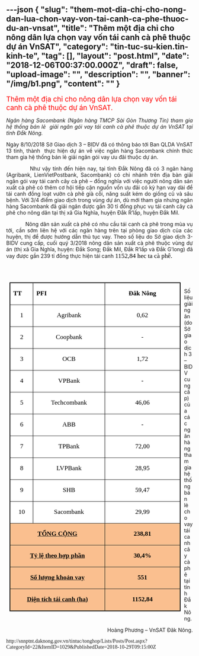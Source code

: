 ---json
{
    "slug": "them-mot-dia-chi-cho-nong-dan-lua-chon-vay-von-tai-canh-ca-phe-thuoc-du-an-vnsat",
    "title": "Thêm một địa chỉ cho nông dân lựa chọn vay vốn tái canh cà phê thuộc dự án VnSAT",
    "category": "tin-tuc-su-kien.tin-kinh-te",
    "tag": [],
    "layout": "post.html",
    "date": "2018-12-06T00:37:00.000Z",
    "draft": false,
    "upload-image": "",
    "description": "",
    "banner": "/img/b1.png",
    "__content__": ""
}
---
<p><span style="font-size:14.0pt"><span style="color:red">Th&ecirc;m một địa chỉ cho n&ocirc;ng d&acirc;n lựa chọn vay vốn t&aacute;i canh c&agrave; ph&ecirc; thuộc dự &aacute;n VnSAT. </span></span></p>

<p style="text-align:justify"><em>Ng&acirc;n h&agrave;ng Sacombank (Ng&acirc;n h&agrave;ng TMCP S&agrave;i G&ograve;n Thương T&iacute;n) tham gia hệ thống b&aacute;n lẻ&nbsp; giải ng&acirc;n g&oacute;i vay t&aacute;i canh c&agrave; ph&ecirc; thuộc dự &aacute;n VnSAT tại tỉnh Đắk N&ocirc;ng. </em></p>

<p style="text-align:justify">Ng&agrave;y 8/10/2018 Sở Giao dịch 3 &ndash; BIDV đ&atilde; c&oacute; th&ocirc;ng b&aacute;o tới Ban QLDA VnSAT 13 tỉnh, th&agrave;nh&nbsp; thực hiện dự &aacute;n về việc ng&acirc;n h&agrave;ng Sacombank ch&iacute;nh thức tham gia hệ thống b&aacute;n lẻ giải ng&acirc;n g&oacute;i vay ưu đ&atilde;i thuộc dự &aacute;n.</p>

<p style="text-align:justify">&nbsp;&nbsp;&nbsp;&nbsp;&nbsp;&nbsp;&nbsp;&nbsp;&nbsp;&nbsp;&nbsp; Như vậy t&iacute;nh đến hiện nay, tại tỉnh Đắk N&ocirc;ng đ&atilde; c&oacute; 3 ng&acirc;n h&agrave;ng (Agribank, LienVietPostbank, Sacombank) c&oacute; chi nh&aacute;nh tr&ecirc;n địa b&agrave;n giải ng&acirc;n g&oacute;i vay t&aacute;i canh c&acirc;y c&agrave; ph&ecirc; &ndash; đồng nghĩa với việc người n&ocirc;ng d&acirc;n sản xuất c&agrave; ph&ecirc; c&oacute; th&ecirc;m cơ hội tiếp cận nguồn vốn ưu đ&atilde;i c&oacute; kỳ hạn vay d&agrave;i để t&aacute;i canh đồng loạt vườn c&agrave; ph&ecirc; gi&agrave; cỗi, năng suất k&eacute;m do giống cũ v&agrave; s&acirc;u bệnh. Với 3/4 điểm giao dịch trong v&ugrave;ng dự &aacute;n, d&ugrave; mới tham gia nhưng ng&acirc;n h&agrave;ng Sacombank đ&atilde; giải ng&acirc;n được gần 30 tỉ đồng phục vụ t&aacute;i canh c&acirc;y c&agrave; ph&ecirc; cho n&ocirc;ng d&acirc;n tại thị x&atilde; Gia Nghĩa, huyện Đắk R&rsquo;lấp, huyện Đắk Mil.</p>

<p style="text-align:justify">&nbsp;&nbsp;&nbsp;&nbsp;&nbsp;&nbsp;&nbsp;&nbsp;&nbsp;&nbsp;&nbsp; N&ocirc;ng d&acirc;n sản xuất c&agrave; ph&ecirc; c&oacute; nhu cầu t&aacute;i canh c&agrave; ph&ecirc; trong m&ugrave;a vụ tới, cần sớm li&ecirc;n hệ với c&aacute;c ng&acirc;n h&agrave;ng tr&ecirc;n tại ph&ograve;ng giao dịch của c&aacute;c huyện, thị để được hướng dẫn thủ tục vay. Theo số liệu do Sở giao dịch 3-BIDV cung cấp, cuối qu&yacute; 3/2018 n&ocirc;ng d&acirc;n sản xuất c&agrave; ph&ecirc; thuộc v&ugrave;ng dự &aacute;n (thị x&atilde; Gia Nghĩa, huyện: Đắk Song; Đắk Mil, Đắk R&rsquo;lấp v&agrave; Đắk G&rsquo;long) đ&atilde; vay được gần 239 tỉ đồng thực hiện t&aacute;i canh <span style="font-size:13.0pt"><span style="font-family:&quot;Times New Roman&quot;,&quot;serif&quot;"><span style="color:black">1152,84</span></span></span><span style="font-size:13.0pt"><span style="font-family:&quot;Times New Roman&quot;,&quot;serif&quot;"><span style="color:black"> hec ta c&agrave; ph&ecirc;. </span></span></span></p>

<p style="text-align:justify">&nbsp;</p>

<table align="left" border="1" cellspacing="0" class="Table" style="background:white; border-collapse:collapse; border:solid windowtext 1.0pt; margin-left:6.75pt; margin-right:6.75pt; width:346.8pt">
	<tbody>
		<tr>
			<td style="background-color:white; width:38.0pt">
			<p><strong><span style="font-size:13.0pt"><span style="font-family:&quot;Times New Roman&quot;,&quot;serif&quot;"><span style="color:black">TT</span></span></span></strong></p>
			</td>
			<td style="background-color:white; width:145.8pt">
			<p><strong><span style="font-size:13.0pt"><span style="font-family:&quot;Times New Roman&quot;,&quot;serif&quot;"><span style="color:black">PFI</span></span></span></strong></p>
			</td>
			<td style="background-color:white; width:163.0pt">
			<p style="text-align:center"><strong><span style="font-size:13.0pt"><span style="font-family:&quot;Times New Roman&quot;,&quot;serif&quot;"><span style="color:black">Đăk N&ocirc;ng</span></span></span></strong></p>
			</td>
		</tr>
		<tr>
			<td style="background-color:white; width:38.0pt">
			<p style="text-align:center"><span style="font-size:13.0pt"><span style="font-family:&quot;Times New Roman&quot;,&quot;serif&quot;"><span style="color:black">1</span></span></span></p>
			</td>
			<td style="background-color:white; width:145.8pt">
			<p style="text-align:center"><span style="font-size:13.0pt"><span style="font-family:&quot;Times New Roman&quot;,&quot;serif&quot;"><span style="color:black">Agribank</span></span></span></p>
			</td>
			<td style="background-color:white; width:163.0pt">
			<p style="text-align:center"><span style="font-size:13.0pt"><span style="font-family:&quot;Times New Roman&quot;,&quot;serif&quot;"><span style="color:black">0,62</span></span></span></p>
			</td>
		</tr>
		<tr>
			<td style="background-color:white; width:38.0pt">
			<p style="text-align:center"><span style="font-size:13.0pt"><span style="font-family:&quot;Times New Roman&quot;,&quot;serif&quot;"><span style="color:black">2</span></span></span></p>
			</td>
			<td style="background-color:white; width:145.8pt">
			<p style="text-align:center"><span style="font-size:13.0pt"><span style="font-family:&quot;Times New Roman&quot;,&quot;serif&quot;"><span style="color:black">Coopbank</span></span></span></p>
			</td>
			<td style="background-color:white; width:163.0pt">
			<p style="text-align:center"><span style="font-size:13.0pt"><span style="font-family:&quot;Times New Roman&quot;,&quot;serif&quot;"><span style="color:black">- </span></span></span></p>
			</td>
		</tr>
		<tr>
			<td style="background-color:white; width:38.0pt">
			<p style="text-align:center"><span style="font-size:13.0pt"><span style="font-family:&quot;Times New Roman&quot;,&quot;serif&quot;"><span style="color:black">3</span></span></span></p>
			</td>
			<td style="background-color:white; width:145.8pt">
			<p style="text-align:center"><span style="font-size:13.0pt"><span style="font-family:&quot;Times New Roman&quot;,&quot;serif&quot;"><span style="color:black">OCB</span></span></span></p>
			</td>
			<td style="background-color:white; width:163.0pt">
			<p style="text-align:center"><span style="font-size:13.0pt"><span style="font-family:&quot;Times New Roman&quot;,&quot;serif&quot;"><span style="color:black">1,72</span></span></span></p>
			</td>
		</tr>
		<tr>
			<td style="background-color:white; width:38.0pt">
			<p style="text-align:center"><span style="font-size:13.0pt"><span style="font-family:&quot;Times New Roman&quot;,&quot;serif&quot;"><span style="color:black">4</span></span></span></p>
			</td>
			<td style="background-color:white; width:145.8pt">
			<p style="text-align:center"><span style="font-size:13.0pt"><span style="font-family:&quot;Times New Roman&quot;,&quot;serif&quot;"><span style="color:black">VPBank</span></span></span></p>
			</td>
			<td style="background-color:white; width:163.0pt">
			<p style="text-align:center"><span style="font-size:13.0pt"><span style="font-family:&quot;Times New Roman&quot;,&quot;serif&quot;"><span style="color:black">- </span></span></span></p>
			</td>
		</tr>
		<tr>
			<td style="background-color:white; width:38.0pt">
			<p style="text-align:center"><span style="font-size:13.0pt"><span style="font-family:&quot;Times New Roman&quot;,&quot;serif&quot;"><span style="color:black">5</span></span></span></p>
			</td>
			<td style="background-color:white; width:145.8pt">
			<p style="text-align:center"><span style="font-size:13.0pt"><span style="font-family:&quot;Times New Roman&quot;,&quot;serif&quot;"><span style="color:black">Techcombank</span></span></span></p>
			</td>
			<td style="background-color:white; width:163.0pt">
			<p style="text-align:center"><span style="font-size:13.0pt"><span style="font-family:&quot;Times New Roman&quot;,&quot;serif&quot;"><span style="color:black">46,06</span></span></span></p>
			</td>
		</tr>
		<tr>
			<td style="background-color:white; width:38.0pt">
			<p style="text-align:center"><span style="font-size:13.0pt"><span style="font-family:&quot;Times New Roman&quot;,&quot;serif&quot;"><span style="color:black">6</span></span></span></p>
			</td>
			<td style="background-color:white; width:145.8pt">
			<p style="text-align:center"><span style="font-size:13.0pt"><span style="font-family:&quot;Times New Roman&quot;,&quot;serif&quot;"><span style="color:black">ABB</span></span></span></p>
			</td>
			<td style="background-color:white; width:163.0pt">
			<p style="text-align:center"><span style="font-size:13.0pt"><span style="font-family:&quot;Times New Roman&quot;,&quot;serif&quot;"><span style="color:black">- </span></span></span></p>
			</td>
		</tr>
		<tr>
			<td style="background-color:white; width:38.0pt">
			<p style="text-align:center"><span style="font-size:13.0pt"><span style="font-family:&quot;Times New Roman&quot;,&quot;serif&quot;"><span style="color:black">7</span></span></span></p>
			</td>
			<td style="background-color:white; width:145.8pt">
			<p style="text-align:center"><span style="font-size:13.0pt"><span style="font-family:&quot;Times New Roman&quot;,&quot;serif&quot;"><span style="color:black">TPBank</span></span></span></p>
			</td>
			<td style="background-color:white; width:163.0pt">
			<p style="text-align:center"><span style="font-size:13.0pt"><span style="font-family:&quot;Times New Roman&quot;,&quot;serif&quot;"><span style="color:black">72,00</span></span></span></p>
			</td>
		</tr>
		<tr>
			<td style="background-color:white; width:38.0pt">
			<p style="text-align:center"><span style="font-size:13.0pt"><span style="font-family:&quot;Times New Roman&quot;,&quot;serif&quot;"><span style="color:black">8</span></span></span></p>
			</td>
			<td style="background-color:white; width:145.8pt">
			<p style="text-align:center"><span style="font-size:13.0pt"><span style="font-family:&quot;Times New Roman&quot;,&quot;serif&quot;"><span style="color:black">LVPBank</span></span></span></p>
			</td>
			<td style="background-color:white; width:163.0pt">
			<p style="text-align:center"><span style="font-size:13.0pt"><span style="font-family:&quot;Times New Roman&quot;,&quot;serif&quot;"><span style="color:black">28,95</span></span></span></p>
			</td>
		</tr>
		<tr>
			<td style="background-color:white; width:38.0pt">
			<p style="text-align:center"><span style="font-size:13.0pt"><span style="font-family:&quot;Times New Roman&quot;,&quot;serif&quot;"><span style="color:black">9</span></span></span></p>
			</td>
			<td style="background-color:white; width:145.8pt">
			<p style="text-align:center"><span style="font-size:13.0pt"><span style="font-family:&quot;Times New Roman&quot;,&quot;serif&quot;"><span style="color:black">SHB</span></span></span></p>
			</td>
			<td style="background-color:white; width:163.0pt">
			<p style="text-align:center"><span style="font-size:13.0pt"><span style="font-family:&quot;Times New Roman&quot;,&quot;serif&quot;"><span style="color:black">59,47</span></span></span></p>
			</td>
		</tr>
		<tr>
			<td style="background-color:white; width:38.0pt">
			<p style="text-align:center"><span style="font-size:13.0pt"><span style="font-family:&quot;Times New Roman&quot;,&quot;serif&quot;"><span style="color:black">10</span></span></span></p>
			</td>
			<td style="background-color:white; width:145.8pt">
			<p style="text-align:center"><span style="font-size:13.0pt"><span style="font-family:&quot;Times New Roman&quot;,&quot;serif&quot;"><span style="color:black">Sacombank</span></span></span></p>
			</td>
			<td style="background-color:white; width:163.0pt">
			<p style="text-align:center"><span style="font-size:13.0pt"><span style="font-family:&quot;Times New Roman&quot;,&quot;serif&quot;"><span style="color:black">29,99</span></span></span></p>
			</td>
		</tr>
		<tr>
			<td colspan="2" style="background-color:#fabf8f; width:183.8pt">
			<p style="text-align:center"><strong><u><span style="font-size:13.0pt"><span style="font-family:&quot;Times New Roman&quot;,&quot;serif&quot;"><span style="color:black">TỔNG CỘNG</span></span></span></u></strong></p>
			</td>
			<td style="background-color:#fabf8f; width:163.0pt">
			<p style="text-align:center"><strong><span style="font-size:13.0pt"><span style="font-family:&quot;Times New Roman&quot;,&quot;serif&quot;"><span style="color:black">238,81</span></span></span></strong></p>
			</td>
		</tr>
		<tr>
			<td colspan="2" style="background-color:#fabf8f; width:183.8pt">
			<p style="text-align:center"><strong><u><span style="font-size:13.0pt"><span style="font-family:&quot;Times New Roman&quot;,&quot;serif&quot;"><span style="color:black">Tỷ lệ theo hợp phần</span></span></span></u></strong></p>
			</td>
			<td style="background-color:#fabf8f; width:163.0pt">
			<p style="text-align:center"><strong><span style="font-size:13.0pt"><span style="font-family:&quot;Times New Roman&quot;,&quot;serif&quot;"><span style="color:black">30,4%</span></span></span></strong></p>
			</td>
		</tr>
		<tr>
			<td colspan="2" style="background-color:#fabf8f; width:183.8pt">
			<p style="text-align:center"><strong><u><span style="font-size:13.0pt"><span style="font-family:&quot;Times New Roman&quot;,&quot;serif&quot;"><span style="color:black">Số lượng khoản vay</span></span></span></u></strong></p>
			</td>
			<td style="background-color:#fabf8f; width:163.0pt">
			<p style="text-align:center"><strong><span style="font-size:13.0pt"><span style="font-family:&quot;Times New Roman&quot;,&quot;serif&quot;"><span style="color:black">551</span></span></span></strong></p>
			</td>
		</tr>
		<tr>
			<td colspan="2" style="background-color:#fabf8f; width:183.8pt">
			<p style="text-align:center"><strong><u><span style="font-size:13.0pt"><span style="font-family:&quot;Times New Roman&quot;,&quot;serif&quot;"><span style="color:black">Diện t&iacute;ch t&aacute;i canh (ha)</span></span></span></u></strong></p>
			</td>
			<td style="background-color:#fabf8f; width:163.0pt">
			<p style="text-align:center"><strong><span style="font-size:13.0pt"><span style="font-family:&quot;Times New Roman&quot;,&quot;serif&quot;"><span style="color:black">1152,84</span></span></span></strong></p>
			</td>
		</tr>
	</tbody>
</table>

<p>&nbsp;</p>

<p>Số liệu giải ng&acirc;n (do Sở giao dịch 3 &ndash; BIDV cung cấp) của c&aacute;c ng&acirc;n h&agrave;ng tham gia hệ thống b&aacute;n lẻ cho vay t&aacute;i canh c&acirc;y c&agrave; ph&ecirc; tại tỉnh Đắk N&ocirc;ng.</p>

<p style="text-align:right">Ho&agrave;ng Phương &ndash; VnSAT Đăk N&ocirc;ng.</p>

<p style="text-align:justify"><span style="font-family:&quot;Calibri&quot;,&quot;sans-serif&quot;">http://snnptnt.daknong.gov.vn/tintuc/tonghop/Lists/Posts/Post.aspx?CategoryId=22&amp;ItemID=1029&amp;PublishedDate=2018-10-29T09:15:00Z</span></p>

<p style="text-align:right">&nbsp;</p>
